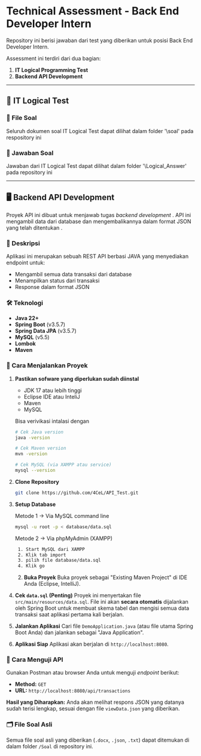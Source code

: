 # Technical Assessment - Back End Developer Intern

Repository ini berisi jawaban dari test yang diberikan untuk posisi Back End Developer Intern.

Assessment ini terdiri dari dua bagian:
1.  **IT Logical Programming Test**
2.  **Backend API Development**

---
## 🧠 IT Logical Test

### 📁 File Soal
Seluruh dokumen soal IT Logical Test dapat dilihat dalam folder '\soal' pada respository ini

### 📄 Jawaban Soal
Jawaban dari IT Logical Test dapat dilihat dalam folder '\Logical_Answer' pada repository ini

---

## 🖥️ Backend API Development

Proyek API ini dibuat untuk menjawab tugas *backend development* . API ini mengambil data dari database dan mengembalikannya dalam format JSON yang telah ditentukan .

### 📖 Deskripsi
Aplikasi ini merupakan sebuah REST API berbasi JAVA yang menyediakan endpoint untuk:
* Mengambil semua data transaksi dari database
* Menampilkan status dari transaksi
* Response dalam format JSON

### 🛠️ Teknologi
* **Java 22+**
* **Spring Boot** (v3.5.7)
* **Spring Data JPA** (v3.5.7)
* **MySQL** (v5.5)
* **Lombok**
* **Maven**                                   

### 🚀 Cara Menjalankan Proyek

1. **Pastikan sofware yang diperlukan sudah diinstal**
    * JDK 17 atau lebih tinggi
    * Eclipse IDE atau InteliJ
    * Maven
    * MySQL

   Bisa verivikasi intalasi dengan
    ```bash
   # Cek Java version
   java -version

   # Cek Maven version
   mvn -version

   # Cek MySQL (via XAMPP atau service)
   mysql --version
   ```

2.  **Clone Repository**
    ```bash
    git clone https://github.com/4CeL/API_Test.git
    ```

3. **Setup Database**
   
   Metode 1 -> Via MySQL command line
    ```bash
    mysql -u root -p < database/data.sql
    ```
   Metode 2 -> Via phpMyAdmin (XAMPP)
   ```bash
    1. Start MySQL dari XAMPP
    2. Klik tab import
    3. pilih file database/data.sql
    4. Klik go
    ```
   
   2.  **Buka Proyek**
    Buka proyek sebagai "Existing Maven Project" di IDE Anda (Eclipse, IntelliJ).

5.  **Cek `data.sql` (Penting)**
    Proyek ini menyertakan file `src/main/resources/data.sql`. File ini akan **secara otomatis** dijalankan oleh Spring Boot untuk membuat skema tabel dan mengisi semua data transaksi saat aplikasi pertama kali berjalan.

6.  **Jalankan Aplikasi**
    Cari file `DemoApplication.java` (atau file utama Spring Boot Anda) dan jalankan sebagai "Java Application".

7.  **Aplikasi Siap**
    Aplikasi akan berjalan di `http://localhost:8080`.

### 🧪 Cara Menguji API

Gunakan Postman atau browser Anda untuk menguji *endpoint* berikut:

* **Method:** `GET` 
* **URL:** `http://localhost:8080/api/transactions`

**Hasil yang Diharapkan:**
Anda akan melihat respons JSON yang datanya sudah terisi lengkap, sesuai dengan file `viewData.json` yang diberikan.

### 🗂️ File Soal Asli

Semua file soal asli yang diberikan (`.docx`, `.json`, `.txt`) dapat ditemukan di dalam folder `/Soal` di repository ini.

